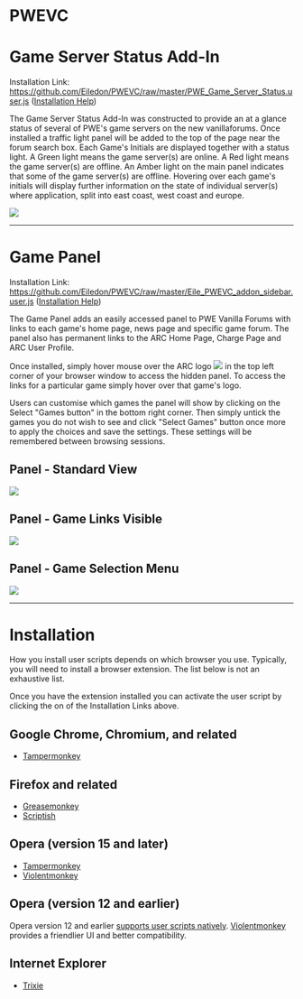 # PWEVC
<h1>Game Server Status Add-In</h1>

Installation Link: https://github.com/Eiledon/PWEVC/raw/master/PWE_Game_Server_Status.user.js
(<a href='#installation'>Installation Help</a>)

The Game Server Status Add-In was constructed to provide an at a glance status of several of PWE's game servers on the new vanillaforums. Once installed a traffic light panel will be added to the top of the page near the forum search box. Each Game's Initials are displayed together with a status light. A Green light means the game server(s) are online. A Red light means the game server(s) are offline. An Amber light on the main panel indicates that some of the game server(s) are offline. Hovering over each game's initials will display further information on the state of individual server(s) where application, split into east coast, west coast and europe.

<img src="https://rawgit.com/Eiledon/PWEVC/master/pwe_game_server_status.gif">

<hr>
<h1>Game Panel</h1>

Installation Link: https://github.com/Eiledon/PWEVC/raw/master/Eile_PWEVC_addon_sidebar.user.js
(<a href='#installation'>Installation Help</a>)

The Game Panel adds an easily accessed panel to PWE Vanilla Forums with links to each game's home page, news page and specific game forum. The panel also has permanent links to the ARC Home Page, Charge Page and ARC User Profile. 

Once installed, simply hover mouse over the ARC logo <img src="https://rawgit.com/Eiledon/PWEVC/master/pwevc_gamepanel_icon.jpg"> in the top left corner of your browser window to access the hidden panel. To access the links for a particular game simply hover over that game's logo.

Users can customise which games the panel will show by clicking on the Select "Games button" in the bottom right corner. Then simply untick the games you do not wish to see and click "Select Games" button once more to apply the choices and save the settings. These settings will be remembered between browsing sessions.

<h2>Panel - Standard View</h2>
<img src="https://rawgit.com/Eiledon/PWEVC/master/pwevc_gamepanel.jpg">
<h2>Panel - Game Links Visible</h2>
<img src="https://rawgit.com/Eiledon/PWEVC/master/pwevc_gamepanel_hover.jpg">
<h2>Panel - Game Selection Menu</h2>
<img src="https://rawgit.com/Eiledon/PWEVC/master/pwevc_gamepanel_menu.jpg">

<hr>
<h1>Installation</h1>

How you install user scripts depends on which browser you use. Typically, you will need to install a browser extension. The list below is not an exhaustive list.

Once you have the extension installed you can activate the user script by clicking the on of the Installation Links above.

<h2><a id="user-content-google-chrome-chromium-and-related" class="anchor" href="#google-chrome-chromium-and-related" aria-hidden="true"><span class="octicon octicon-link"></span></a>Google Chrome, Chromium, and related</h2>
<ul>
    <li><a href="https://chrome.google.com/webstore/detail/tampermonkey/dhdgffkkebhmkfjojejmpbldmpobfkfo">Tampermonkey</a></li>
</ul>

<h2><a id="user-content-firefox-and-related" class="anchor" href="#firefox-and-related" aria-hidden="true"><span class="octicon octicon-link"></span></a>Firefox and related</h2>
<ul>
    <li><a href="https://addons.mozilla.org/firefox/addon/greasemonkey/">Greasemonkey</a></li>
    <li><a href="https://addons.mozilla.org/firefox/addon/scriptish/">Scriptish</a></li>
</ul>

<h2><a id="user-content-opera-version-15-and-later" class="anchor" href="#opera-version-15-and-later" aria-hidden="true"><span class="octicon octicon-link"></span></a>Opera (version 15 and later)</h2>
<ul>
    <li><a href="https://addons.opera.com/extensions/details/tampermonkey-beta/">Tampermonkey</a></li>
    <li><a href="https://addons.opera.com/extensions/details/violent-monkey/">Violentmonkey</a></li>
</ul>

<h2><a id="user-content-opera-version-12-and-earlier" class="anchor" href="#opera-version-12-and-earlier" aria-hidden="true"><span class="octicon octicon-link"></span></a>Opera (version 12 and earlier)</h2>
<p>Opera version 12 and earlier <a href="http://www.opera.com/docs/userjs/using/#writingscripts">supports user scripts natively</a>. <a href="https://addons.opera.com/extensions/details/violent-monkey/">Violentmonkey</a> provides a friendlier UI and better compatibility.</p>

<h2><a id="user-content-internet-explorer" class="anchor" href="#internet-explorer" aria-hidden="true"><span class="octicon octicon-link"></span></a>Internet Explorer</h2>

<ul>
    <li><a href="http://sourceforge.net/projects/trixiewpf45/">Trixie</a></li>
</ul>
